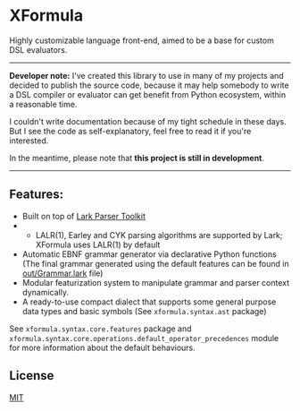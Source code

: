 # XFormula

Highly customizable language front-end, aimed to be a base
for custom DSL evaluators.

---

**Developer note:** I've created this library to use in many of my projects and
decided to publish the source code, because it may help somebody to write a DSL
compiler or evaluator can get benefit from Python ecosystem, within a reasonable
time.

I couldn't write documentation because of my tight schedule in these days. 
But I see the code as self-explanatory, feel free to read it if you're interested.

In the meantime, please note that **this project is still in development**.

---


## Features:

- Built on top of [Lark Parser Toolkit](https://lark-parser.readthedocs.io/en/latest/)
- - LALR(1), Earley and CYK parsing algorithms are supported by Lark;
    XFormula uses LALR(1) by default
- Automatic EBNF grammar generator via declarative Python functions
  (The final grammar generated using the default features can be found in
  [out/Grammar.lark](https://github.com/ertgl/xformula/blob/main/out/Grammar.lark)
  file)
- Modular featurization system to manipulate grammar and parser context dynamically. 
- A ready-to-use compact dialect that supports some general purpose data types
  and basic symbols
  (See `xformula.syntax.ast` package)

See `xformula.syntax.core.features` package and
`xformula.syntax.core.operations.default_operator_precedences` module for more
information about the default behaviours.


## License

[MIT](https://github.com/ertgl/xformula/blob/main/LICENSE)
